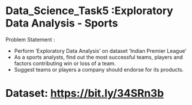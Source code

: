 # Data_Science_Task5 :Exploratory Data Analysis - Sports
Problem Statement :
- Perform ‘Exploratory Data Analysis’ on dataset ‘Indian Premier League’
- As a sports analysts, find out the most successful teams, players and factors contributing win or loss of a team.
- Suggest teams or players a company should endorse for its products.

# Dataset: https://bit.ly/34SRn3b

